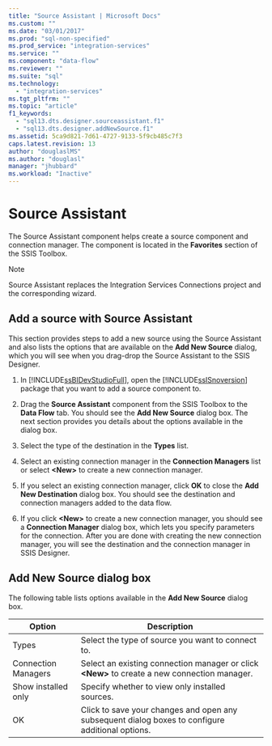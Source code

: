 ```yaml
---
title: "Source Assistant | Microsoft Docs"
ms.custom: ""
ms.date: "03/01/2017"
ms.prod: "sql-non-specified"
ms.prod_service: "integration-services"
ms.service: ""
ms.component: "data-flow"
ms.reviewer: ""
ms.suite: "sql"
ms.technology: 
  - "integration-services"
ms.tgt_pltfrm: ""
ms.topic: "article"
f1_keywords: 
  - "sql13.dts.designer.sourceassistant.f1"
  - "sql13.dts.designer.addNewSource.f1"
ms.assetid: 5ca9d821-7d61-4727-9133-5f9cb485c7f3
caps.latest.revision: 13
author: "douglaslMS"
ms.author: "douglasl"
manager: "jhubbard"
ms.workload: "Inactive"
---
```

# Source Assistant
  The Source Assistant component helps create a source component and connection manager. The component is located in the **Favorites** section of the SSIS Toolbox.  
  
> [!NOTE]  
>  Source Assistant replaces the Integration Services Connections project and the corresponding wizard.  
  
## Add a source with Source Assistant
This section provides steps to add a new source using the Source Assistant and also lists the options that are available on the **Add New Source** dialog, which you will see when you drag-drop the Source Assistant to the SSIS Designer.  

1.  In [!INCLUDE[ssBIDevStudioFull](../../includes/ssbidevstudiofull-md.md)], open the [!INCLUDE[ssISnoversion](../../includes/ssisnoversion-md.md)] package that you want to add a source component to.  
  
2.  Drag the **Source Assistant** component from the SSIS Toolbox to the **Data Flow** tab. You should see the **Add New Source** dialog box. The next section provides you details about the options available in the dialog box.  
  
3.  Select the type of the destination in the **Types** list.  
  
4.  Select an existing connection manager in the **Connection Managers** list or select **\<New>** to create a new connection manager.  
  
5.  If you select an existing connection manager, click **OK** to close the **Add New Destination** dialog box. You should see the destination and connection managers added to the data flow.  
  
6.  If you click **\<New>** to create a new connection manager, you should see a **Connection Manager** dialog box, which lets you specify parameters for the connection. After you are done with creating the new connection manager, you will see the destination and the connection manager in SSIS Designer.  

## Add New Source dialog box
The following table lists options available in the **Add New Source** dialog box.  
  
|Option|Description|  
|------------|-----------------|  
|Types|Select the type of source you want to connect to.|  
|Connection Managers|Select an existing connection manager or click **\<New>** to create a new connection manager.|  
|Show installed only|Specify whether to view only installed sources.|  
|OK|Click to save your changes and open any subsequent dialog boxes to configure additional options.| 
  
